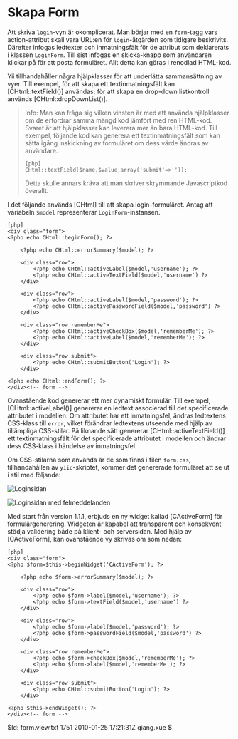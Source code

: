 Skapa Form
==========

Att skriva `login`-vyn är okomplicerat. Man börjar med en `form`-tagg vars 
action-attribut skall vara URL:en för `login`-åtgärden som tidigare beskrivits. 
Därefter infogas ledtexter och inmatningsfält för de attribut som deklarerats i 
klassen `LoginForm`. Till sist infogas en skicka-knapp som användaren klickar på 
för att posta formuläret. Allt detta kan göras i renodlad HTML-kod.

Yii tillhandahåller några hjälpklasser för att underlätta sammansättning av 
vyer. Till exempel, för att skapa ett textinmatningsfält kan 
[CHtml::textField()] användas; för att skapa en drop-down listkontroll används 
[CHtml::dropDownList()].

> Info: Man kan fråga sig vilken vinsten är med att använda hjälpklasser om de 
> erfordrar samma mängd kod jämfört med ren HTML-kod. Svaret är att hjälpklasser 
> kan leverera mer än bara HTML-kod. Till exempel, följande kod kan generera ett 
> textinmatningsfält som kan sätta igång inskickning av formuläret om dess värde 
> ändras av användare. 
> ~~~ 
> [php] 
> CHtml::textField($name,$value,array('submit'=>'')); 
> ~~~ 
> Detta skulle annars kräva att man skriver skrymmande Javascriptkod överallt.

I det följande används [CHtml] till att skapa login-formuläret. Antag att 
variabeln `$model` representerar `LoginForm`-instansen.

~~~
[php]
<div class="form">
<?php echo CHtml::beginForm(); ?>

	<?php echo CHtml::errorSummary($model); ?>

	<div class="row">
		<?php echo CHtml::activeLabel($model,'username'); ?>
		<?php echo CHtml::activeTextField($model,'username') ?>
	</div>

	<div class="row">
		<?php echo CHtml::activeLabel($model,'password'); ?>
		<?php echo CHtml::activePasswordField($model,'password') ?>
	</div>

	<div class="row rememberMe">
		<?php echo CHtml::activeCheckBox($model,'rememberMe'); ?>
		<?php echo CHtml::activeLabel($model,'rememberMe'); ?>
	</div>

	<div class="row submit">
		<?php echo CHtml::submitButton('Login'); ?>
	</div>

<?php echo CHtml::endForm(); ?>
</div><!-- form -->
~~~

Ovanstående kod genererar ett mer dynamiskt formulär. Till exempel, 
[CHtml::activeLabel()] genererar en ledtext associerad till det specificerade 
attributet i modellen. Om attributet har ett inmatningsfel, ändras ledtextens 
CSS-klass till `error`, vilket förändrar ledtextens utseende med hjälp av 
tillämpliga CSS-stilar. På liknande sätt genererar [CHtml::activeTextField()] 
ett textinmatningsfält för det specificerade attributet i modellen och ändrar 
dess CSS-klass i händelse av inmatningsfel.

Om CSS-stilarna som används är de som finns i filen `form.css`, tillhandahållen 
av `yiic`-skriptet, kommer det genererade formuläret att se ut i stil med följande:

![Loginsidan](login1.png)

![Loginsidan med felmeddelanden](login2.png)

Med start från version 1.1.1, erbjuds en ny widget kallad [CActiveForm]
för formulärgenerering. Widgeten är kapabel att transparent och konsekvent 
stödja validering både på klient- och serversidan. Med hjälp av [CActiveForm],
kan ovanstående vy skrivas om som nedan:

~~~
[php]
<div class="form">
<?php $form=$this->beginWidget('CActiveForm'); ?>

	<?php echo $form->errorSummary($model); ?>

	<div class="row">
		<?php echo $form->label($model,'username'); ?>
		<?php echo $form->textField($model,'username') ?>
	</div>

	<div class="row">
		<?php echo $form->label($model,'password'); ?>
		<?php echo $form->passwordField($model,'password') ?>
	</div>

	<div class="row rememberMe">
		<?php echo $form->checkBox($model,'rememberMe'); ?>
		<?php echo $form->label($model,'rememberMe'); ?>
	</div>

	<div class="row submit">
		<?php echo CHtml::submitButton('Login'); ?>
	</div>

<?php $this->endWidget(); ?>
</div><!-- form -->
~~~

<div class="revision">$Id: form.view.txt 1751 2010-01-25 17:21:31Z qiang.xue $</div>